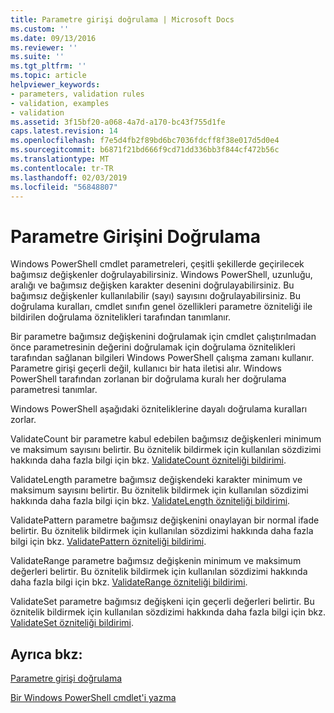 ```yaml
---
title: Parametre girişi doğrulama | Microsoft Docs
ms.custom: ''
ms.date: 09/13/2016
ms.reviewer: ''
ms.suite: ''
ms.tgt_pltfrm: ''
ms.topic: article
helpviewer_keywords:
- parameters, validation rules
- validation, examples
- validation
ms.assetid: 3f15bf20-a068-4a7d-a170-bc43f755d1fe
caps.latest.revision: 14
ms.openlocfilehash: f7e5d4fb2f89bd6bc7036fdcff8f38e017d5d0e4
ms.sourcegitcommit: b6871f21bd666f9cd71dd336bb3f844cf472b56c
ms.translationtype: MT
ms.contentlocale: tr-TR
ms.lasthandoff: 02/03/2019
ms.locfileid: "56848807"
---
```

# <a name="validating-parameter-input"></a>Parametre Girişini Doğrulama

Windows PowerShell cmdlet parametreleri, çeşitli şekillerde geçirilecek bağımsız değişkenler doğrulayabilirsiniz. Windows PowerShell, uzunluğu, aralığı ve bağımsız değişken karakter desenini doğrulayabilirsiniz. Bu bağımsız değişkenler kullanılabilir (sayı) sayısını doğrulayabilirsiniz. Bu doğrulama kuralları, cmdlet sınıfın genel özellikleri parametre özniteliği ile bildirilen doğrulama öznitelikleri tarafından tanımlanır.

Bir parametre bağımsız değişkenini doğrulamak için cmdlet çalıştırılmadan önce parametresinin değerini doğrulamak için doğrulama öznitelikleri tarafından sağlanan bilgileri Windows PowerShell çalışma zamanı kullanır. Parametre girişi geçerli değil, kullanıcı bir hata iletisi alır. Windows PowerShell tarafından zorlanan bir doğrulama kuralı her doğrulama parametresi tanımlar.

Windows PowerShell aşağıdaki özniteliklerine dayalı doğrulama kuralları zorlar.

ValidateCount bir parametre kabul edebilen bağımsız değişkenleri minimum ve maksimum sayısını belirtir. Bu öznitelik bildirmek için kullanılan sözdizimi hakkında daha fazla bilgi için bkz. [ValidateCount özniteliği bildirimi](./validatecount-attribute-declaration.md).

ValidateLength parametre bağımsız değişkendeki karakter minimum ve maksimum sayısını belirtir. Bu öznitelik bildirmek için kullanılan sözdizimi hakkında daha fazla bilgi için bkz. [ValidateLength özniteliği bildirimi](./validatelength-attribute-declaration.md).

ValidatePattern parametre bağımsız değişkenini onaylayan bir normal ifade belirtir. Bu öznitelik bildirmek için kullanılan sözdizimi hakkında daha fazla bilgi için bkz. [ValidatePattern özniteliği bildirimi](./validatepattern-attribute-declaration.md).

ValidateRange parametre bağımsız değişkenin minimum ve maksimum değerleri belirtir. Bu öznitelik bildirmek için kullanılan sözdizimi hakkında daha fazla bilgi için bkz. [ValidateRange özniteliği bildirimi](./validaterange-attribute-declaration.md).

ValidateSet parametre bağımsız değişkeni için geçerli değerleri belirtir. Bu öznitelik bildirmek için kullanılan sözdizimi hakkında daha fazla bilgi için bkz. [ValidateSet özniteliği bildirimi](./validateset-attribute-declaration.md).

## <a name="see-also"></a>Ayrıca bkz:

[Parametre girişi doğrulama](./how-to-validate-parameter-input.md)

[Bir Windows PowerShell cmdlet'i yazma](./writing-a-windows-powershell-cmdlet.md)
